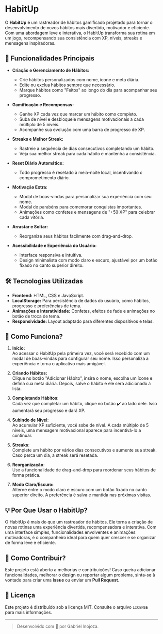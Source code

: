 # HabitUp

O **HabitUp** é um rastreador de hábitos gamificado projetado para tornar o desenvolvimento de novos hábitos mais divertido, motivador e eficiente. Com uma abordagem leve e interativa, o HabitUp transforma sua rotina em um jogo, recompensando sua consistência com XP, níveis, streaks e mensagens inspiradoras.

## 🎯 Funcionalidades Principais

- **Criação e Gerenciamento de Hábitos:**
  - Crie hábitos personalizados com nome, ícone e meta diária.
  - Edite ou exclua hábitos sempre que necessário.
  - Marque hábitos como "Feitos" ao longo do dia para acompanhar seu progresso.

- **Gamificação e Recompensas:**
  - Ganhe XP cada vez que marcar um hábito como completo.
  - Suba de nível e desbloqueie mensagens motivacionais a cada múltiplo de 5 níveis.
  - Acompanhe sua evolução com uma barra de progresso de XP.

- **Streaks e Melhor Streak:**
  - Rastreie a sequência de dias consecutivos completando um hábito.
  - Veja sua melhor streak para cada hábito e mantenha a consistência.

- **Reset Diário Automático:**
  - Todo progresso é resetado à meia-noite local, incentivando o comprometimento diário.

- **Motivação Extra:**
  - Modal de boas-vindas para personalizar sua experiência com seu nome.
  - Modal de parabéns para comemorar conquistas importantes.
  - Animações como confetes e mensagens de "+50 XP" para celebrar cada vitória.

- **Arrastar e Soltar:**
  - Reorganize seus hábitos facilmente com drag-and-drop.

- **Acessibilidade e Experiência do Usuário:**
  - Interface responsiva e intuitiva.
  - Design minimalista com modo claro e escuro, ajustável por um botão fixado no canto superior direito.

## 🛠️ Tecnologias Utilizadas

- **Frontend:** HTML, CSS e JavaScript.
- **LocalStorage:** Para persistência de dados do usuário, como hábitos, progresso e preferências de tema.
- **Animações e Interatividade:** Confetes, efeitos de fade e animações no botão de troca de tema.
- **Responsividade:** Layout adaptado para diferentes dispositivos e telas.

## 🚀 Como Funciona?

1. **Início:**  
   Ao acessar o HabitUp pela primeira vez, você será recebido com um modal de boas-vindas para configurar seu nome. Isso personaliza a experiência e torna o aplicativo mais amigável.

2. **Criando Hábitos:**  
   Clique no botão "Adicionar Hábito", insira o nome, escolha um ícone e defina sua meta diária. Depois, salve o hábito e ele será adicionado à lista.

3. **Completando Hábitos:**  
   Cada vez que completar um hábito, clique no botão ✔️ ao lado dele. Isso aumentará seu progresso e dará XP.

4. **Subindo de Nível:**  
   Ao acumular XP suficiente, você sobe de nível. A cada múltiplo de 5 níveis, uma mensagem motivacional aparece para incentivá-lo a continuar.

5. **Streaks:**  
   Complete um hábito por vários dias consecutivos e aumente sua streak. Caso perca um dia, a streak será resetada.

6. **Reorganização:**  
   Use a funcionalidade de drag-and-drop para reordenar seus hábitos de forma prática.

7. **Modo Claro/Escuro:**  
   Alterne entre o modo claro e escuro com um botão fixado no canto superior direito. A preferência é salva e mantida nas próximas visitas.

## 💡 Por Que Usar o HabitUp?

O HabitUp é mais do que um rastreador de hábitos. Ele torna a criação de novas rotinas uma experiência divertida, recompensadora e interativa. Com uma interface simples, funcionalidades envolventes e animações motivadoras, é o companheiro ideal para quem quer crescer e se organizar de forma leve e eficiente.

## 📝 Como Contribuir?

Este projeto está aberto a melhorias e contribuições! Caso queira adicionar funcionalidades, melhorar o design ou reportar algum problema, sinta-se à vontade para criar uma **Issue** ou enviar um **Pull Request**.

## 📄 Licença

Este projeto é distribuído sob a licença MIT. Consulte o arquivo `LICENSE` para mais informações.

---

> Desenvolvido com 💙 por Gabriel Inojoza.
